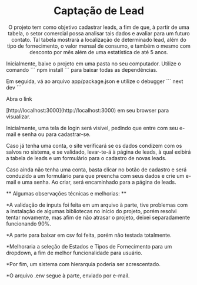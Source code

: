 <h1 align="center">Captação de Lead</h1>

<p align="center">O projeto tem como objetivo cadastrar leads, a fim de que, à partir de uma tabela, o setor comercial possa analisar tais dados e avaliar para um futuro contato. Tal tabela mostrará a localização de determinado lead, além do tipo de fornecimento, o valor mensal de consumo, e também o mesmo com desconto por mês além de uma estatística de até 5 anos.</p>

<p>Inicialmente, baixe o projeto em uma pasta no seu computador. Utilize o comando 
  ```
  npm install
  ```
  para baixar todas as dependências.</p>
<p>Em seguida, vá ao arquivo app/package.json e utilize o debugger 
  ```
  next dev
  ```
  </p>

<p>Abra o link</p> [http://localhost:3000](http://localhost:3000) em seu browser para visualizar.</p>
<p>Inicialmente, uma tela de login será visível, pedindo que entre com seu e-mail e senha ou para cadastrar-se. </p>
<p>Caso já tenha uma conta, o site verificará se os dados condizem com os salvos no sistema, e se validado, levar-te-á à página de leads, à qual exibirá a tabela de leads e um formulário para o cadastro de novas leads.</p>
<p>Caso ainda não tenha uma conta, basta clicar no botão de cadastro e será conduzido a um formulário para que preencha com seus dados e crie um e-mail e uma senha. Ao criar, será encaminhado para a página de leads.</p>

<p>** Algumas observações técnicas e melhorias: **</p>

<p>*A validação de inputs foi feita em um arquivo à parte, tive problemas com a instalação de algumas bibliotecas no início do projeto, porém resolvi tentar novamente, mas afim de não atrasar o projeto, deixei separadamente funcionando 90%.</p>
<p>*A parte para baixar em csv foi feita, porém não testada totalmente.</p>
<p>*Melhoraria a seleção de Estados e Tipos de Fornecimento para um dropdown, a fim de melhor funcionalidade para usuário.</p>
<p>*Por fim, um sistema com hierarquia poderia ser acrescentado.</p>
<p>*O arquivo .env segue à parte, enviado por e-mail.</p>
